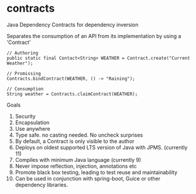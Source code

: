 # contracts
Java Dependency Contracts for dependency inversion

Separates the consumption of an API from its implementation by using a 'Contract'

```
// Authoring
public static final Contact<String> WEATHER = Contract.create("Current Weather");
```
```
// Promissing
Contracts.bindContract(WEATHER, () -> "Raining");
```
```
// Consumption
String weather = Contracts.claimContract(WEATHER);
```


Goals
1. Security
2. Encapsulation
3. Use anywhere
4. Type safe. no casting needed. No uncheck surprises
5. By default, a Contract is only visible to the author
6. Deploys on oldest supported LTS version of Java with JPMS. (currently 11)
7. Compiles with minimum Java language (currently 9)
8. Never impose reflection, injection, annotations etc
9. Promote black box testing, leading to test reuse and maintainability
10. Can be used in conjunction with spring-boot, Guice or other dependency libraries.

